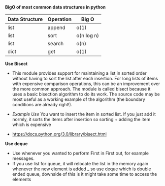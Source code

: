 **BigO of most common data structures in python** 


|Data Structure  |Operation  |Big O |
|---------|---------|---------|
|list     |append      |o(1)         |
|list     |sort   | o(n log n)        |
|list     |search     |    o(n)     | 
|dict     |get   |   o(1)      |


**Use Bisect**

- This module provides support for maintaining a list in sorted order without having to sort the list after each insertion. For long lists of items with expensive comparison operations, this can be an improvement over the more common approach. The module is called bisect because it uses a basic bisection algorithm to do its work. The source code may be most useful as a working example of the algorithm (the boundary conditions are already right!).

- *Example Use* You want to insert the item in sorted list. If you just add it normly, it sorts the items after insertion so sorting + adding the item which is expensive
 
- https://docs.python.org/3.0/library/bisect.html



**Use deque**

- Use whenever you wanted to perform First in First out,  for example messages. 
- If you use list for queue, it will relocate the list in the memory again whenever the new element is added
_ so use deque which is double ended queue, downside of this is it might take some time to access the elements



